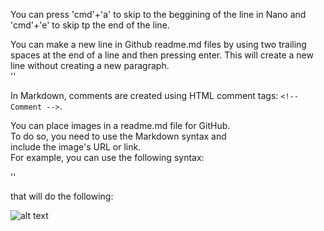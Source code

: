 You can press 'cmd'+'a' to skip to the beggining of the line in Nano and 'cmd'+'e' to skip 
tp the end of the line.

You can make a new line in Github readme.md files by using two trailing spaces at the end of 
a line and then pressing enter. This will create a new line without creating a new 
paragraph.  
'<!-- "your line of text" 'space' 'space' 'enter' -->'

In Markdown, comments are created using HTML comment tags: `<!-- Comment -->`.

You can place images in a readme.md file for GitHub.  
To do so, you need to use the Markdown syntax and  
include the image's URL or link.  
For example, you can use the following syntax: 

'<!-- ![alt text](https://example.com/image.jpg) -->'  

that will do the following:

![alt text](https://example.com/image.jpg)

